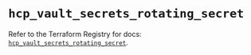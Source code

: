 # `hcp_vault_secrets_rotating_secret`

Refer to the Terraform Registry for docs: [`hcp_vault_secrets_rotating_secret`](https://registry.terraform.io/providers/hashicorp/hcp/0.100.0/docs/resources/vault_secrets_rotating_secret).
